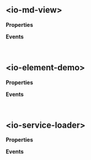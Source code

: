 ## &lt;io-md-view&gt; ##

**Properties**

**Events**

&nbsp;

## &lt;io-element-demo&gt; ##

**Properties**

**Events**

&nbsp;

## &lt;io-service-loader&gt; ##

**Properties**

**Events**
